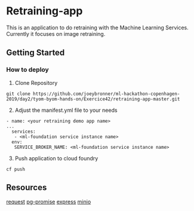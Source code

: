 # Retraining-app

This is an application to do retraining with the Machine Learning Services. Currently it focuses on image retraining.

## Getting Started

### How to deploy

1. Clone Repository

```
git clone https://github.com/joeybronner/ml-hackathon-copenhagen-2019/day2/tyom-byom-hands-on/Exercice42/retraining-app-master.git
```

2. Adjust the manifest.yml file to your needs
```
- name: <your retraining demo app name>
...
  services:
   - <ml-foundation service instance name>
  env:
   SERVICE_BROKER_NAME: <ml-foundation service instance name>
```

3. Push application to cloud foundry
``` 
cf push
```

## Resources
[request](https://www.npmjs.com/package/request)
[pg-promise](https://www.npmjs.com/package/pg-promise)
[express](https://www.npmjs.com/package/express)
[minio](https://www.npmjs.com/package/minio)

